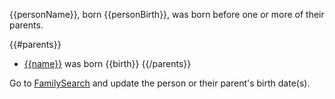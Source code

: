 {{personName}}, born {{personBirth}}, was born before one or more of their parents.

{{#parents}}
* [{{name}}](https://familysearch.org/tree/person/{{id}}/details) was born {{birth}}
{{/parents}}

Go to [FamilySearch](https://familysearch.org/tree/person/{{pid}}/details) and update the person or their parent's birth date(s).